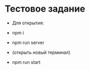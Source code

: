 # Тестовое задание

- Для открытия:
- npm i
- npm run server

- (открыть новый терминал)
- npm run start
